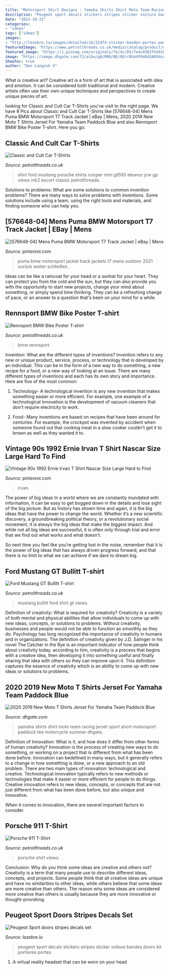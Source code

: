 ```yaml
---
title: "Motorsport Shirt Designs : Yamaha Shirts Shirt Moto Team Racing Jerset Sport Short Motorsport Paddock Tee Motorcycle Summer Dhgate"
description: "Peugeot sport decals stickers stripes sticker voiture bandes doors kit portieres portes"
date: "2022-10-22"
categories:
- "ideas"
tags: ["ideas"]
images:
- "http://lezebre.lu/images/detailed/16/22474-sticker-bandes-portes-peugeot-sport.jpg"
featuredImage: "https://www.petrolthreads.co.uk/media/catalog/product/cache/2/image/500x/9df78eab33525d08d6e5fb8d27136e95/b/u/bullitt_lightblue.jpg"
featured_image: "https://i.pinimg.com/originals/7e/4c/03/7e4c0302f5e91bfc5fd8ee47cb2baba3.jpg"
image: "https://image.dhgate.com/f2/albu/g8/M00/BE/6D/rBVaVF04OdSARXHcAAE8ZKGeNa8781.jpg"
ShowToc: true
author: "Don Langosh V"
---
```



What is creative art?
Creative art is a form of art that is associated with idea and emotion. It can be considered both traditional and modern. Creative artists often use their own unique techniques and perspectives to create unique pieces of art.

	

		
looking for Classic and Cult Car T-Shirts you've visit to the right page. We have 8 Pics about Classic and Cult Car T-Shirts like [576648-04] Mens Puma BMW Motorsport T7 Track Jacket | eBay | Mens, 2020 2019 New Moto T Shirts Jerset For Yamaha Team Paddock Blue and also Rennsport BMW Bike Poster T-shirt. Here you go:
		
    
## Classic And Cult Car T-Shirts

<img loading=lazy src="https://www.petrolthreads.co.uk/media/catalog/product/cache/2/image/9df78eab33525d08d6e5fb8d27136e95/p/o/porsche_charcoal_copy.jpg" onerror="this.onerror=null;this.src='https://tse4.mm.bing.net/th?id=OIP.FUyt6GucJ24uuKcOCdeU6wHaGd&amp;pid=15.1';" alt="Classic and Cult Car T-Shirts">

_Source: petrolthreads.co.uk_

>shirt ford mustang porsche shirts cooper mini gt500 eleanor jcw gp views mk2 escort classic petrolthreads. 

	

Solutions to problems: What are some solutions to common invention problems?
There are many ways to solve problems with inventions. Some solutions include using a team, using the right tools and materials, and finding someone who can help you.

    
## [576648-04] Mens Puma BMW Motorsport T7 Track Jacket | EBay | Mens

<img loading=lazy src="https://i.pinimg.com/originals/7e/f9/2b/7ef92b3cb39a99014c039b7378c6014c.jpg" onerror="this.onerror=null;this.src='https://tse4.mm.bing.net/th?id=OIP.ojDLsRXWipoEuP79L3ldswHaHa&amp;pid=15.1';" alt="[576648-04] Mens Puma BMW Motorsport T7 Track Jacket | eBay | Mens">

_Source: pinterest.com_

>puma bmw motorsport jacket track jackets t7 mens outdoor 2021 zurück weiter schließen. 

	

Ideas can be like a raincoat for your head or a sunhat for your heart. They can protect you from the cold and the sun, but they can also provide you with the opportunity to start new projects, change your mind about something, or simply spend time thinking. They can be a refreshing change of pace, or an answer to a question that's been on your mind for a while.

    
## Rennsport BMW Bike Poster T-shirt

<img loading=lazy src="https://www.petrolthreads.co.uk/media/catalog/product/cache/2/image/500x/9df78eab33525d08d6e5fb8d27136e95/r/e/rennsport_crop.jpg" onerror="this.onerror=null;this.src='https://tse4.mm.bing.net/th?id=OIP.10HWjj59z6kIFiblXAi0cwHaHa&amp;pid=15.1';" alt="Rennsport BMW Bike Poster T-shirt">

_Source: petrolthreads.co.uk_

>bmw rennsport. 

	

Invention: What are the different types of inventions?
Invention refers to any new or unique product, service, process, or technology that is developed by an individual. This can be in the form of a new way to do something, a new recipe for a food, or a new way of looking at an issue. There are many different types of inventions and each has its own story and importance. Here are five of the most common:
1. Technology- A technological invention is any new invention that makes something easier or more efficient. For example, one example of a technological innovation is the development of vacuum cleaners that don't require electricity to work.

2. Food- Many inventions are based on recipes that have been around for centuries. For example, the crockpot was invented by accident when someone found out that cooking meat in a slow cooker couldn't get it to brown as well as they wanted it to.

    
## Vintage 90s 1992 Ernie Irvan T Shirt Nascar Size Large Hard To Find

<img loading=lazy src="https://i.pinimg.com/originals/7e/4c/03/7e4c0302f5e91bfc5fd8ee47cb2baba3.jpg" onerror="this.onerror=null;this.src='https://tse2.mm.bing.net/th?id=OIP.pY-9kn11_QfSJVQENfNibgHaHa&amp;pid=15.1';" alt="Vintage 90s 1992 Ernie Irvan T Shirt Nascar Size Large Hard to Find">

_Source: pinterest.com_

>irvan. 

	

The power of big ideas
In a world where we are constantly inundated with information, it can be easy to get bogged down in the details and lose sight of the big picture. But as history has shown time and again, it is the big ideas that have the power to change the world.
Whether it’s a new scientific discovery, a groundbreaking political theory, or a revolutionary social movement, it is always the big ideas that make the biggest impact. And while not all big ideas are successful, it is often only through trial and error that we find out what works and what doesn’t.

So next time you feel like you’re getting lost in the noise, remember that it is the power of big ideas that has always driven progress forward, and that there is no limit to what we can achieve if we dare to dream big.

    
## Ford Mustang GT Bullitt T-shirt

<img loading=lazy src="https://www.petrolthreads.co.uk/media/catalog/product/cache/2/image/500x/9df78eab33525d08d6e5fb8d27136e95/b/u/bullitt_lightblue.jpg" onerror="this.onerror=null;this.src='https://tse3.mm.bing.net/th?id=OIP.SG2SQ1pVAiehoz2tDZu2LwHaHa&amp;pid=15.1';" alt="Ford Mustang GT Bullitt T-shirt">

_Source: petrolthreads.co.uk_

>mustang bullitt ford shirt gt views. 

	

Definition of creativity: What is required for creativity?
Creativity is a variety of both mental and physical abilities that allow individuals to come up with new ideas, concepts, or solutions to problems. Without creativity, businesses and people would not be able to function as smoothly as they do. Psychology has long recognized the importance of creativity in humans and in organizations. The definition of creativity given by J.D. Salinger in his novel The Catcher in the Rye is an important indicator of how people think about creativity today. according to him, creativity is a process that begins with a creative idea, then developing it into something useful and finally sharing that idea with others so they can improve upon it. This definition captures the essence of creativity which is an ability to come up with new ideas or solutions to problems.

    
## 2020 2019 New Moto T Shirts Jerset For Yamaha Team Paddock Blue

<img loading=lazy src="https://image.dhgate.com/f2/albu/g8/M00/BE/6D/rBVaVF04OdSARXHcAAE8ZKGeNa8781.jpg" onerror="this.onerror=null;this.src='https://tse3.mm.bing.net/th?id=OIP.kWBE_Kqx_ZjS88QFKrMA4gHaHa&amp;pid=15.1';" alt="2020 2019 New Moto T Shirts Jerset For Yamaha Team Paddock Blue">

_Source: dhgate.com_

>yamaha shirts shirt moto team racing jerset sport short motorsport paddock tee motorcycle summer dhgate. 

	

Definition of Innovation: What is it, and how does it differ from other forms of human creativity?
Innovation is the process of creating new ways to do something, or working on a project that is different from what has been done before. Innovation can bedefined in many ways, but it generally refers to a change in how something is done, or a new approach to an old problem. 
There are two main types of innovation: technological and creative. Technological innovation typically refers to new methods or technologies that make it easier or more efficient for people to do things. Creative innovation refers to new ideas, concepts, or concepts that are not just different from what has been done before, but also unique and innovative. 

When it comes to innovation, there are several important factors to consider.

    
## Porsche 911 T-Shirt

<img loading=lazy src="https://www.petrolthreads.co.uk/media/catalog/product/cache/2/image/9df78eab33525d08d6e5fb8d27136e95/p/o/porsche911-white.jpg" onerror="this.onerror=null;this.src='https://tse4.mm.bing.net/th?id=OIP.-Feqi1jeYz_gVDEFMbhCfAHaGd&amp;pid=15.1';" alt="Porsche 911 T-Shirt">

_Source: petrolthreads.co.uk_

>porsche shirt views. 

	

Conclusion: Why do you think some ideas are creative and others not?
Creativity is a term that many people use to describe different ideas, concepts, and projects. Some people think that all creative ideas are unique and have no similarities to other ideas, while others believe that some ideas are more creative than others. The reason why some ideas are considered more creative than others is usually because they are more innovative or thought-provoking.

    
## Peugeot Sport Doors Stripes Decals Set

<img loading=lazy src="http://lezebre.lu/images/detailed/16/22474-sticker-bandes-portes-peugeot-sport.jpg" onerror="this.onerror=null;this.src='https://tse4.mm.bing.net/th?id=OIP.NkrT2rpZ56yFD4B2co5_dAHaHa&amp;pid=15.1';" alt="Peugeot Sport doors stripes decals set">

_Source: lezebre.lu_

>peugeot sport decals stickers stripes sticker voiture bandes doors kit portieres portes. 

	

1. A virtual reality headset that can be worn on your head

